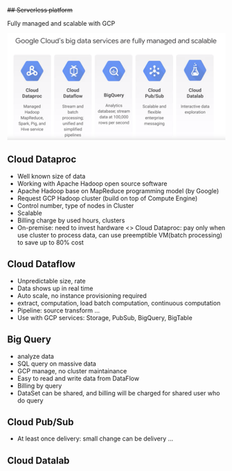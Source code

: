 

~~## Serverless platform~~

Fully managed and scalable with GCP

![alt text](../images/serverless-big-data-services.png)


## Cloud Dataproc
- Well known size of data
- Working with Apache Hadoop open source software
- Apache Hadoop base on MapReduce programming model (by Google)
- Request GCP Hadoop cluster (build on top of Compute Engine)
- Control number, type of nodes in Cluster
- Scalable
- Billing charge by used hours, clusters 
- On-premise: need to invest hardware <> Cloud Dataproc: pay only when use cluster to process data, can use preemptible VM(batch processing) to save up to 80% cost


## Cloud Dataflow
- Unpredictable size, rate
- Data shows up in real time
- Auto scale, no instance provisioning required
- extract, computation, load batch computation, continuous computation
- Pipeline: source transform ...
- Use with GCP services: Storage, PubSub, BigQuery, BigTable

## Big Query
- analyze data
- SQL query on massive data
- GCP manage, no cluster maintainance 
- Easy to read and write data from DataFlow
- Billing by query
- DataSet can be shared, and billing will be charged for shared user who do query

## Cloud Pub/Sub
- At least once delivery: small change can be delivery ...

## Cloud Datalab